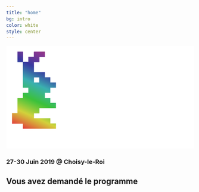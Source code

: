 ```yaml
---
title: "home"
bg: intro
color: white
style: center
---
```


![pses](img/banner.png)

### 27-30 Juin 2019 @ Choisy-le-Roi

## Vous avez demandé le programme
